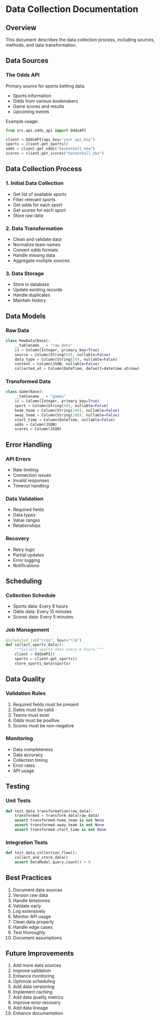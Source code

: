 # Data Collection Documentation

## Overview
This document describes the data collection process, including sources, methods, and data transformation.

## Data Sources

### The Odds API
Primary source for sports betting data:
- Sports information
- Odds from various bookmakers
- Game scores and results
- Upcoming events

Example usage:
```python
from src.api.odds_api import OddsAPI

client = OddsAPI(api_key="your_api_key")
sports = client.get_sports()
odds = client.get_odds("basketball_nba")
scores = client.get_scores("basketball_nba")
```

## Data Collection Process

### 1. Initial Data Collection
- Get list of available sports
- Filter relevant sports
- Get odds for each sport
- Get scores for each sport
- Store raw data

### 2. Data Transformation
- Clean and validate data
- Normalize team names
- Convert odds formats
- Handle missing data
- Aggregate multiple sources

### 3. Data Storage
- Store in database
- Update existing records
- Handle duplicates
- Maintain history

## Data Models

### Raw Data
```python
class RawData(Base):
    __tablename__ = "raw_data"
    id = Column(Integer, primary_key=True)
    source = Column(String(50), nullable=False)
    data_type = Column(String(50), nullable=False)
    content = Column(JSON, nullable=False)
    collected_at = Column(DateTime, default=datetime.utcnow)
```

### Transformed Data
```python
class Game(Base):
    __tablename__ = "games"
    id = Column(Integer, primary_key=True)
    sport = Column(String(50), nullable=False)
    home_team = Column(String(100), nullable=False)
    away_team = Column(String(100), nullable=False)
    start_time = Column(DateTime, nullable=False)
    odds = Column(JSON)
    scores = Column(JSON)
```

## Error Handling

### API Errors
- Rate limiting
- Connection issues
- Invalid responses
- Timeout handling

### Data Validation
- Required fields
- Data types
- Value ranges
- Relationships

### Recovery
- Retry logic
- Partial updates
- Error logging
- Notifications

## Scheduling

### Collection Schedule
- Sports data: Every 6 hours
- Odds data: Every 15 minutes
- Scores data: Every 5 minutes

### Job Management
```python
@scheduled_job("cron", hour="*/6")
def collect_sports_data():
    """Collect sports data every 6 hours."""
    client = OddsAPI()
    sports = client.get_sports()
    store_sports_data(sports)
```

## Data Quality

### Validation Rules
1. Required fields must be present
2. Dates must be valid
3. Teams must exist
4. Odds must be positive
5. Scores must be non-negative

### Monitoring
- Data completeness
- Data accuracy
- Collection timing
- Error rates
- API usage

## Testing

### Unit Tests
```python
def test_data_transformation(raw_data):
    transformed = transform_data(raw_data)
    assert transformed.home_team is not None
    assert transformed.away_team is not None
    assert transformed.start_time is not None
```

### Integration Tests
```python
def test_data_collection_flow():
    collect_and_store_data()
    assert DataModel.query.count() > 0
```

## Best Practices
1. Document data sources
2. Version raw data
3. Handle timezones
4. Validate early
5. Log extensively
6. Monitor API usage
7. Clean data properly
8. Handle edge cases
9. Test thoroughly
10. Document assumptions

## Future Improvements
1. Add more data sources
2. Improve validation
3. Enhance monitoring
4. Optimize scheduling
5. Add data versioning
6. Implement caching
7. Add data quality metrics
8. Improve error recovery
9. Add data lineage
10. Enhance documentation 